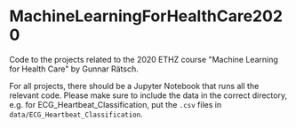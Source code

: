 # MachineLearningForHealthCare2020
Code to the projects related to the 2020 ETHZ course "Machine Learning for Health Care" by Gunnar Rätsch.

For all projects, there should be a Jupyter Notebook that runs all the relevant code. Please make sure to include the data in the correct directory, e.g. for ECG_Heartbeat_Classification, put the `.csv` files in `data/ECG_Heartbeat_Classification`. 
